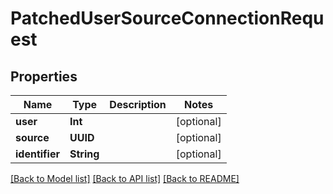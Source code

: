 # PatchedUserSourceConnectionRequest

## Properties
Name | Type | Description | Notes
------------ | ------------- | ------------- | -------------
**user** | **Int** |  | [optional] 
**source** | **UUID** |  | [optional] 
**identifier** | **String** |  | [optional] 

[[Back to Model list]](../README.md#documentation-for-models) [[Back to API list]](../README.md#documentation-for-api-endpoints) [[Back to README]](../README.md)



